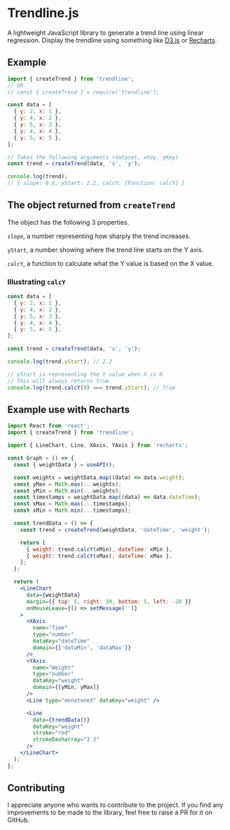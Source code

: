 # Trendline.js

A lightweight JavaScript library to generate a trend line using linear regression. Display the trendline using something like [D3.js](https://d3js.org/) or [Recharts](https://recharts.org/).

## Example

```js
import { createTrend } from 'trendline';
// OR
// const { createTrend } = require('trendline');

const data = [
  { y: 2, x: 1 },
  { y: 4, x: 2 },
  { y: 5, x: 3 },
  { y: 4, x: 4 },
  { y: 5, x: 5 },
];

// Takes the following arguments (dataset, xKey, yKey)
const trend = createTrend(data, 'x', 'y');

console.log(trend);
// { slope: 0.6, yStart: 2.2, calcY: [Function: calcY] }
```

## The object returned from `createTrend`

The object has the following 3 properties.

`slope`, a number representing how sharply the trend increases.

`yStart`, a number showing where the trend line starts on the Y axis.

`calcY`, a function to calculate what the Y value is based on the X value.

### Illustrating `calcY`

```js
const data = [
  { y: 2, x: 1 },
  { y: 4, x: 2 },
  { y: 5, x: 3 },
  { y: 4, x: 4 },
  { y: 5, x: 5 },
];

const trend = createTrend(data, 'x', 'y');

console.log(trend.yStart); // 2.2

// yStart is representing the Y value when X is 0
// This will always returns true.
console.log(trend.calcY(0) === trend.yStart); // True
```

## Example use with Recharts

```jsx
import React from 'react';
import { createTrend } from 'trendline';

import { LineChart, Line, XAxis, YAxis } from 'recharts';

const Graph = () => {
  const { weightData } = useAPI();

  const weights = weightData.map((data) => data.weight);
  const yMax = Math.max(...weights);
  const yMin = Math.min(...weights);
  const timestamps = weightData.map((data) => data.dateTime);
  const xMax = Math.max(...timestamps);
  const xMin = Math.min(...timestamps);

  const trendData = () => {
    const trend = createTrend(weightData, 'dateTime', 'weight');

    return [
      { weight: trend.calcY(xMin), dateTime: xMin },
      { weight: trend.calcY(xMax), dateTime: xMax },
    ];
  };

  return (
    <LineChart
      data={weightData}
      margin={{ top: 5, right: 30, bottom: 5, left: -20 }}
      onMouseLeave={() => setMessage('')}
    >
      <XAxis
        name="Time"
        type="number"
        dataKey="dateTime"
        domain={['dataMin', 'dataMax']}
      />
      <YAxis
        name="Weight"
        type="number"
        dataKey="weight"
        domain={[yMin, yMax]}
      />
      <Line type="monotoneX" dataKey="weight" />

      <Line
        data={trendData()}
        dataKey="weight"
        stroke="red"
        strokeDasharray="3 3"
      />
    </LineChart>
  );
};
```

## Contributing

I appreciate anyone who wants to contribute to the project.
If you find any improvements to be made to the library, feel free to raise a PR for it on GitHub.
